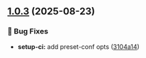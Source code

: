 ## [1.0.3](https://github.com/AuthID-IAM-Identity-Provider/core/compare/v1.0.2...v1.0.3) (2025-08-23)

### 🐛 Bug Fixes

* **setup-ci:** add preset-conf opts ([3104a14](https://github.com/AuthID-IAM-Identity-Provider/core/commit/3104a147181ac5cfb8822c2143523cef061e8e46))
